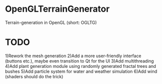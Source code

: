 OpenGLTerrainGenerator
======================

Terrain-generation in OpenGL (short: OGLTG)


TODO
======================
1)Rework the mesh generation
2)Add a more user-friendly interface (buttons etc.), maybe even transition to Qt for the UI
3)Add multithreading
4)Add plant generation module using randomly generated fractal trees and bushes
5)Add particle system for water and weather simulation
6)Add wind (shaders should do the trick)